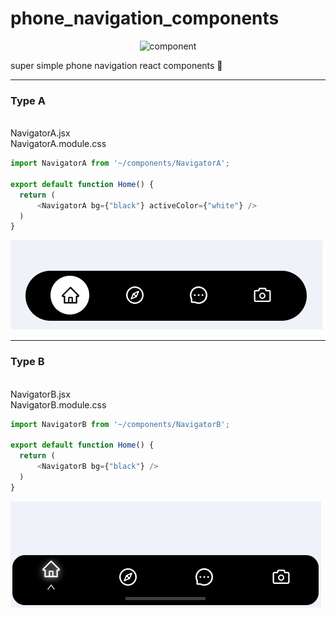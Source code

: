 # phone_navigation_components
<p align="center">
   <img src="https://img.shields.io/badge/React-component-03e2f6.svg" alt="component"/>
</p>
super simple phone navigation react components 📱
<hr />
<h3>Type A</h3><br />
NavigatorA.jsx<br />
NavigatorA.module.css

```javascript
import NavigatorA from '~/components/NavigatorA';

export default function Home() {
  return (
      <NavigatorA bg={"black"} activeColor={"white"} />
  )
}
```
<img src="NavigatorA.PNG"/>
<hr />

<h3>Type B</h3><br />
NavigatorB.jsx<br />
NavigatorB.module.css

```javascript
import NavigatorB from '~/components/NavigatorB';

export default function Home() {
  return (
      <NavigatorB bg={"black"} />
  )
}
```
<img src="NavigatorB.PNG"/>
